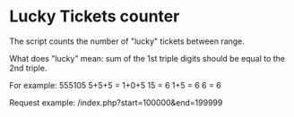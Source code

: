 # Lucky Tickets counter

The script counts the number of "lucky" tickets between range.

What does "lucky" mean: sum of the 1st triple digits should be equal to the 2nd triple.

For example: 
555105
5+5+5 = 1+0+5
15 = 6
1+5 = 6
6 = 6

Request example: /index.php?start=100000&end=199999
